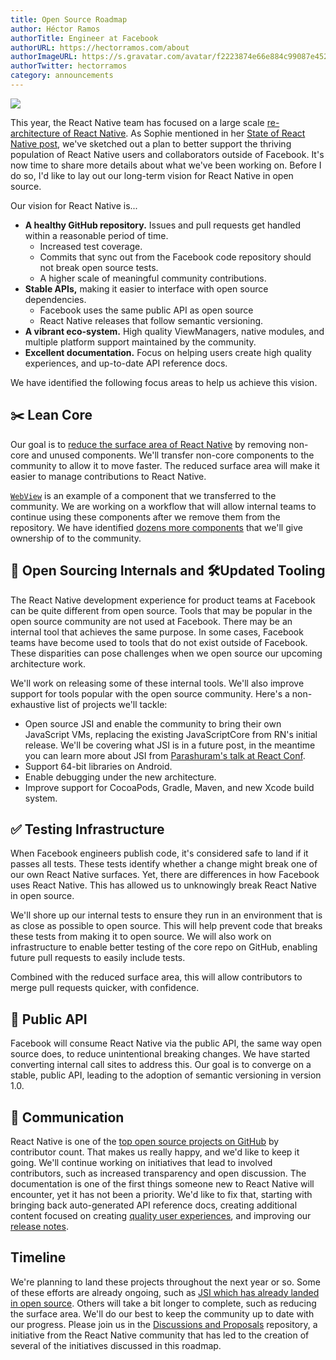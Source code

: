 ```yaml
---
title: Open Source Roadmap
author: Héctor Ramos
authorTitle: Engineer at Facebook
authorURL: https://hectorramos.com/about
authorImageURL: https://s.gravatar.com/avatar/f2223874e66e884c99087e452501f2da?s=128
authorTwitter: hectorramos
category: announcements
---
```


![](/blog/assets/oss-roadmap-hero.jpg)

This year, the React Native team has focused on a large scale [re-architecture of React Native](https://github.com/react-native-community/discussions-and-proposals/issues/4). As Sophie mentioned in her [State of React Native post,](/blog/2018/06/14/state-of-react-native-2018) we've sketched out a plan to better support the thriving population of React Native users and collaborators outside of Facebook. It's now time to share more details about what we've been working on. Before I do so, I'd like to lay out our long-term vision for React Native in open source.

Our vision for React Native is...

- **A healthy GitHub repository.** Issues and pull requests get handled within a reasonable period of time.
  - Increased test coverage.
  - Commits that sync out from the Facebook code repository should not break open source tests.
  - A higher scale of meaningful community contributions.
- **Stable APIs,** making it easier to interface with open source dependencies.
  - Facebook uses the same public API as open source
  - React Native releases that follow semantic versioning.
- **A vibrant eco-system.** High quality ViewManagers, native modules, and multiple platform support maintained by the community.
- **Excellent documentation.** Focus on helping users create high quality experiences, and up-to-date API reference docs.

We have identified the following focus areas to help us achieve this vision.

## ✂️ Lean Core

Our goal is to [reduce the surface area of React Native](https://github.com/react-native-community/discussions-and-proposals/issues/6) by removing non-core and unused components. We'll transfer non-core components to the community to allow it to move faster. The reduced surface area will make it easier to manage contributions to React Native.

[`WebView`](https://github.com/react-native-community/discussions-and-proposals/blob/master/proposals/0001-webview.md) is an example of a component that we transferred to the community. We are working on a workflow that will allow internal teams to continue using these components after we remove them from the repository. We have identified [dozens more components](https://github.com/react-native-community/discussions-and-proposals/issues/6) that we'll give ownership of to the community.

## 🎁 Open Sourcing Internals and 🛠Updated Tooling

The React Native development experience for product teams at Facebook can be quite different from open source. Tools that may be popular in the open source community are not used at Facebook. There may be an internal tool that achieves the same purpose. In some cases, Facebook teams have become used to tools that do not exist outside of Facebook. These disparities can pose challenges when we open source our upcoming architecture work.

We'll work on releasing some of these internal tools. We'll also improve support for tools popular with the open source community. Here's a non-exhaustive list of projects we'll tackle:

- Open source JSI and enable the community to bring their own JavaScript VMs, replacing the existing JavaScriptCore from RN's initial release. We'll be covering what JSI is in a future post, in the meantime you can learn more about JSI from [Parashuram's talk at React Conf](https://www.youtube.com/watch?v=UcqRXTriUVI).
- Support 64-bit libraries on Android.
- Enable debugging under the new architecture.
- Improve support for CocoaPods, Gradle, Maven, and new Xcode build system.

## ✅ Testing Infrastructure

When Facebook engineers publish code, it's considered safe to land if it passes all tests. These tests identify whether a change might break one of our own React Native surfaces. Yet, there are differences in how Facebook uses React Native. This has allowed us to unknowingly break React Native in open source.

We'll shore up our internal tests to ensure they run in an environment that is as close as possible to open source. This will help prevent code that breaks these tests from making it to open source. We will also work on infrastructure to enable better testing of the core repo on GitHub, enabling future pull requests to easily include tests.

Combined with the reduced surface area, this will allow contributors to merge pull requests quicker, with confidence.

## 📜 Public API

Facebook will consume React Native via the public API, the same way open source does, to reduce unintentional breaking changes. We have started converting internal call sites to address this. Our goal is to converge on a stable, public API, leading to the adoption of semantic versioning in version 1.0.

## 📣 Communication

React Native is one of the [top open source projects on GitHub](https://octoverse.github.com/#top-and-trending-projects) by contributor count. That makes us really happy, and we'd like to keep it going. We'll continue working on initiatives that lead to involved contributors, such as increased transparency and open discussion. The documentation is one of the first things someone new to React Native will encounter, yet it has not been a priority. We'd like to fix that, starting with bringing back auto-generated API reference docs, creating additional content focused on creating [quality user experiences](/docs/improvingux), and improving our [release notes](https://github.com/react-native-community/react-native-releases/issues/47).

## Timeline

We're planning to land these projects throughout the next year or so. Some of these efforts are already ongoing, such as [JSI which has already landed in open source](https://github.com/facebook/react-native/compare/e337bcafb0b017311c37f2dbc24e5a757af0a205...8427f64e06456f171f9df0316c6ca40613de7a20). Others will take a bit longer to complete, such as reducing the surface area. We'll do our best to keep the community up to date with our progress. Please join us in the [Discussions and Proposals](https://github.com/react-native-community/discussions-and-proposals) repository, a initiative from the React Native community that has led to the creation of several of the initiatives discussed in this roadmap.
